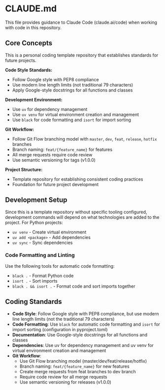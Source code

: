 # CLAUDE.md

This file provides guidance to Claude Code (claude.ai/code) when working with code in this repository.

## Core Concepts

This is a personal coding template repository that establishes standards for future projects.

**Code Style Standards:**
- Follow Google style with PEP8 compliance
- Use modern line length limits (not traditional 79 characters)
- Apply Google-style docstrings for all functions and classes

**Development Environment:**
- Use `uv` for dependency management
- Use `uv venv` for virtual environment creation and management
- Use `black` for code formatting and `isort` for import sorting

**Git Workflow:**
- Follow Git Flow branching model with `master`, `dev`, `feat`, `release`, `hotfix` branches
- Branch naming: `feat/{feature_name}` for features
- All merge requests require code review
- Use semantic versioning for tags (v1.0.0)

**Project Structure:**
- Template repository for establishing consistent coding practices
- Foundation for future project development


## Development Setup

Since this is a template repository without specific tooling configured, development commands will depend on what technologies are added to the project. For Python projects:

- `uv venv` - Create virtual environment
- `uv add <package>` - Add dependencies
- `uv sync` - Sync dependencies

### Code Formatting and Linting

Use the following tools for automatic code formatting:

- `black .` - Format Python code
- `isort .` - Sort imports
- `black . && isort .` - Format code and sort imports together

## Coding Standards

- **Code Style**: Follow Google style with PEP8 compliance, but use modern line length limits (not the traditional 79 characters)
- **Code Formatting**: Use `black` for automatic code formatting and `isort` for import sorting (configuration in pyproject.toml)
- **Documentation**: Use Google-style docstrings for all functions and classes
- **Dependencies**: Use uv for dependency management and uv venv for virtual environment creation and management
- **Git Workflow**: 
  - Use Git Flow branching model (master/dev/feat/release/hotfix)
  - Branch naming: `feat/{feature_name}` for new features
  - Create merge requests from feat branches to dev branch
  - Require code review for all merge requests
  - Use semantic versioning for releases (v1.0.0)